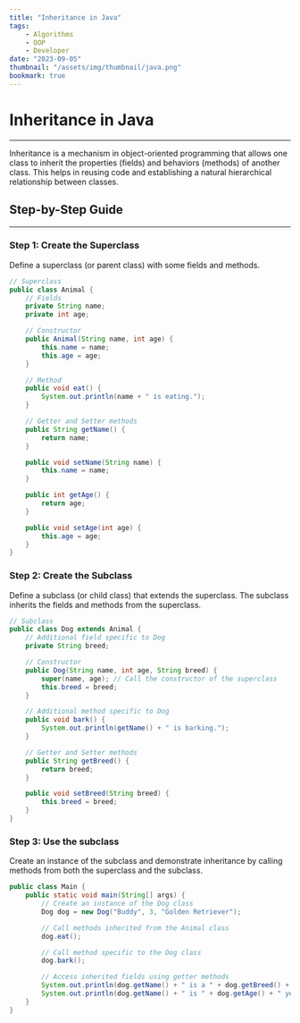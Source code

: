 ```yaml
---
title: "Inheritance in Java"
tags:
    - Algorithms
    - OOP
    - Developer
date: "2023-09-05"
thumbnail: "/assets/img/thumbnail/java.png"
bookmark: true
---
```


# Inheritance in Java
---
Inheritance is a mechanism in object-oriented programming that allows one class to inherit the properties (fields) and behaviors (methods) of another class. This helps in reusing code and establishing a natural hierarchical relationship between classes.

## Step-by-Step Guide
---
### Step 1: Create the Superclass

Define a superclass (or parent class) with some fields and methods.

```java
// Superclass
public class Animal {
    // Fields
    private String name;
    private int age;

    // Constructor
    public Animal(String name, int age) {
        this.name = name;
        this.age = age;
    }

    // Method
    public void eat() {
        System.out.println(name + " is eating.");
    }

    // Getter and Setter methods
    public String getName() {
        return name;
    }

    public void setName(String name) {
        this.name = name;
    }

    public int getAge() {
        return age;
    }

    public void setAge(int age) {
        this.age = age;
    }
}
```

### Step 2: Create the Subclass

Define a subclass (or child class) that extends the superclass. The subclass inherits the fields and methods from the superclass.
```java
// Subclass
public class Dog extends Animal {
    // Additional field specific to Dog
    private String breed;

    // Constructor
    public Dog(String name, int age, String breed) {
        super(name, age); // Call the constructor of the superclass
        this.breed = breed;
    }

    // Additional method specific to Dog
    public void bark() {
        System.out.println(getName() + " is barking.");
    }

    // Getter and Setter methods
    public String getBreed() {
        return breed;
    }

    public void setBreed(String breed) {
        this.breed = breed;
    }
}
```

### Step 3: Use the subclass

Create an instance of the subclass and demonstrate inheritance by calling methods from both the superclass and the subclass.
```Java
public class Main {
    public static void main(String[] args) {
        // Create an instance of the Dog class
        Dog dog = new Dog("Buddy", 3, "Golden Retriever");

        // Call methods inherited from the Animal class
        dog.eat();

        // Call method specific to the Dog class
        dog.bark();

        // Access inherited fields using getter methods
        System.out.println(dog.getName() + " is a " + dog.getBreed() + ".");
        System.out.println(dog.getName() + " is " + dog.getAge() + " years old.");
    }
}

```